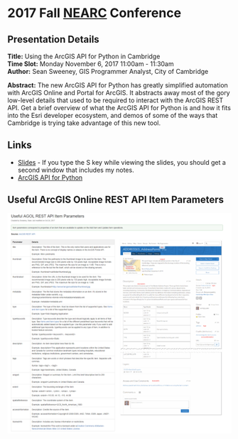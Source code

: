 # 2017 Fall [NEARC](http://www.northeastarc.org/) Conference
## Presentation Details ##
**Title:** Using the ArcGIS API for Python in Cambridge  
**Time Slot:** Monday November 6, 2017 11:00am - 11:30am  
**Author:** Sean Sweeney, GIS Programmer Analyst, City of Cambridge  

**Abstract:**	The new ArcGIS API for Python has greatly simplified automation with ArcGIS Online and Portal for ArcGIS. It abstracts away most of the gory low-level details that used to be required to interact with the ArcGIS REST API. Get a brief overview of what the ArcGIS API for Python is and how it fits into the Esri developer ecosystem, and demos of some of the ways that Cambridge is trying take advantage of this new tool.

## Links ##

* [Slides](http://seansweeney.github.io/NEARC-2017/) - If you type the S key while viewing the slides, you should get a second window that includes my notes.
* [ArcGIS API for Python](https://developers.arcgis.com/python/)

## Useful ArcGIS Online REST API Item Parameters
![Item Parameters](https://github.com/seansweeney/NEARC-2017/blob/master/useful_agol_rest_api_item_parameters.png)